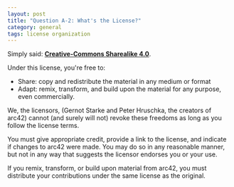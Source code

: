 ```yaml
---
layout: post
title: "Question A-2: What's the License?"
category: general
tags: license organization
---
```



Simply said: [**Creative-Commons Sharealike 4.0**](https://creativecommons.org/licenses/by-sa/4.0/).

Under this license, you're free to:

* Share: copy and redistribute the material in any medium or format
* Adapt: remix, transform, and build upon the material for any purpose, even commercially.

We, the licensors, (Gernot Starke and Peter Hruschka, the creators of arc42)
cannot (and surely will not) revoke these freedoms as long as you follow the license terms.

You must give appropriate credit, provide a link to the license, and indicate if changes to arc42 were made. You may do so in any reasonable manner, but not in any way that suggests the licensor endorses you or your use.

If you remix, transform, or build upon material from arc42, you must distribute your contributions under the same license as the original.
